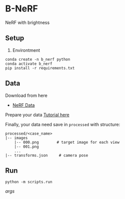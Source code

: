 # B-NeRF
NeRF with brightness

## Setup  
1. Environtment
```shell
conda create -n b_nerf python
conda activate b_nerf
pip install -r requirements.txt
```  
## Data
Download from here  
- [NeRF Data](https://drive.google.com/drive/folders/128yBriW1IG_3NJ5Rp7APSTZsJqdJdfc1)

Prepare your data [Tutorial here](https://github.com/congdinhchi/B-NeRF/tree/main/data)

Finally, your data need save in `processed` with structure:
```
processed/<case_name>
|-- images
    |-- 000.png        # target image for each view
    |-- 001.png
    ...
|-- transforms.json     # camera pose
```  
## Run

`python -m scripts.run`  

*args*
    


